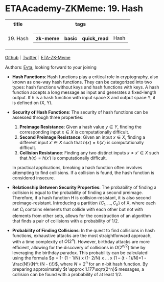 # ETAAcademy-ZKMeme: 19. Hash

<table>
  <tr>
    <th>title</th>
    <th>tags</th>
  </tr>
  <tr>
    <td>19. Hash</td>
    <td>
      <table>
        <tr>
          <th>zk-meme</th>
          <th>basic</th>
          <th>quick_read</th>
          <td>Hash</td>
        </tr>
      </table>
    </td>
  </tr>
</table>

[Github](https://github.com/ETAAcademy)｜[Twitter](https://twitter.com/ETAAcademy)｜[ETA-ZK-Meme](https://github.com/ETAAcademy/ETAAcademy-ZK-Meme)

Authors: [Evta](https://twitter.com/pwhattie), looking forward to your joining

- **Hash Functions**: Hash functions play a critical role in cryptography, also known as one-way hash functions. They can be categorized into two types: hash functions without keys and hash functions with keys. A hash function accepts a long message as input and generates a fixed-length output. If h is a hash function with input space X and output space Y, it is defined on (X, Y).

- **Security of Hash Functions**: The security of hash functions can be assessed through three properties:

  1. **Preimage Resistance**: Given a hash value $y \in Y$, finding the corresponding input $x \in X$ is computationally difficult.
  2. **Second Preimage Resistance**: Given an input $x \in X$, finding a different input $x' \in X$ such that $h(x) = h(x')$ is computationally difficult.
  3. **Collision Resistance**: Finding any two distinct inputs $x \neq x' \in X$ such that $h(x) = h(x')$ is computationally difficult.

  In practical applications, breaking a hash function often involves attempting to find collisions. If a collision is found, the hash function is considered insecure.

- **Relationship Between Security Properties**: The probability of finding a collision is equal to the probability of finding a second preimage. Therefore, if a hash function H is collision-resistant, it is also second preimage-resistant. Introducing a partition $\{ C_1, \ldots, C_n \}$ of X, where each set $C_i$ contains elements that collide with each other but not with elements from other sets, allows for the construction of an algorithm that finds a pair of collisions with a probability of 1/2.

- **Probability of Finding Collisions**: In the quest to find collisions in hash functions, exhaustive attacks are the most straightforward approach, with a time complexity of $O(2^n)$. However, birthday attacks are more efficient, allowing for the discovery of collisions in $O(2^{n/2})$ time by leveraging the birthday paradox. This probability can be calculated using the formula $p = 1- (1 - 1/N) x (1- 2/N) x … x (1 – (t - 1)/N)=1 - \frac{N!}{N^t (N - t)!}\$, where $N = 2^n$ for an n-bit hash function. By preparing approximately $t \approx 1.177\sqrt{2^n}$ messages, a collision can be found with a probability of at least 1/2.
